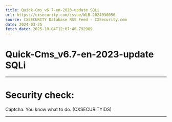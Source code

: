 ```yaml
---
title: Quick-Cms_v6.7-en-2023-update SQLi
url: https://cxsecurity.com/issue/WLB-2024030056
source: CXSECURITY Database RSS Feed - CXSecurity.com
date: 2024-03-25
fetch_date: 2025-10-04T12:07:46.792989
---
```


# Quick-Cms_v6.7-en-2023-update SQLi

---

# Security check:

Captcha. You know what to do. (CXSECURITYIDS)

---